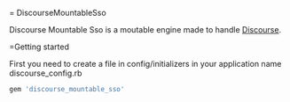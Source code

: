 = DiscourseMountableSso

Discourse Mountable Sso is a moutable engine made to handle [Discourse](github.com/discourse/discourse/).

=Getting started

First you need to create a file in config/initializers in your application name discourse_config.rb

```ruby
gem 'discourse_mountable_sso'
```
